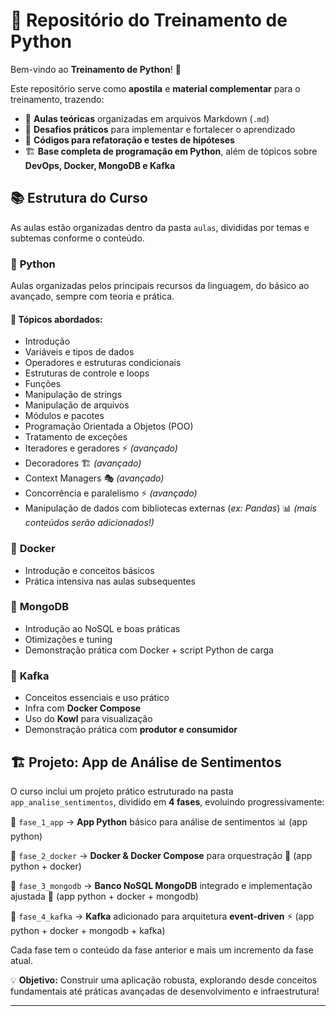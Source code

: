 # 📘 Repositório do Treinamento de Python

Bem-vindo ao **Treinamento de Python**! 🚀

Este repositório serve como **apostila** e **material complementar** para o treinamento, trazendo:
- 📄 **Aulas teóricas** organizadas em arquivos Markdown (`.md`)
- 🎯 **Desafios práticos** para implementar e fortalecer o aprendizado
- 🔄 **Códigos para refatoração e testes de hipóteses**
- 🏗️ **Base completa de programação em Python**, além de tópicos sobre **DevOps, Docker, MongoDB e Kafka**

## 📚 Estrutura do Curso

As aulas estão organizadas dentro da pasta `aulas`, divididas por temas e subtemas conforme o conteúdo.

### 🐍 **Python**
Aulas organizadas pelos principais recursos da linguagem, do básico ao avançado, sempre com teoria e prática.
#### 📌 Tópicos abordados:
- Introdução
- Variáveis e tipos de dados
- Operadores e estruturas condicionais
- Estruturas de controle e loops
- Funções
- Manipulação de strings
- Manipulação de arquivos
- Módulos e pacotes
- Programação Orientada a Objetos (POO)
- Tratamento de exceções
- Iteradores e geradores ⚡ *(avançado)*
- Decoradores 🏗️ *(avançado)*
- Context Managers 🎭 *(avançado)*
- Concorrência e paralelismo ⚡ *(avançado)*
- Manipulação de dados com bibliotecas externas (*ex: Pandas*) 📊 *(mais conteúdos serão adicionados!)*

### 🐳 **Docker**
- Introdução e conceitos básicos
- Prática intensiva nas aulas subsequentes

### 🍃 **MongoDB**
- Introdução ao NoSQL e boas práticas
- Otimizações e tuning
- Demonstração prática com Docker + script Python de carga

### 🦜 **Kafka**
- Conceitos essenciais e uso prático
- Infra com **Docker Compose**
- Uso do **Kowl** para visualização
- Demonstração prática com **produtor e consumidor**

## 🏗 **Projeto: App de Análise de Sentimentos**
O curso inclui um projeto prático estruturado na pasta `app_analise_sentimentos`, dividido em **4 fases**, evoluindo progressivamente:

📂 `fase_1_app` → **App Python** básico para análise de sentimentos 📊 (app python)

📂 `fase_2_docker` → **Docker & Docker Compose** para orquestração 🐳 (app python + docker)

📂 `fase_3_mongodb` → **Banco NoSQL MongoDB** integrado e implementação ajustada 🍃 (app python + docker + mongodb)

📂 `fase_4_kafka` → **Kafka** adicionado para arquitetura **event-driven** ⚡ (app python + docker + mongodb + kafka)

Cada fase tem o conteúdo da fase anterior e mais um incremento da fase atual.

💡 **Objetivo:** Construir uma aplicação robusta, explorando desde conceitos fundamentais até práticas avançadas de desenvolvimento e infraestrutura!

---